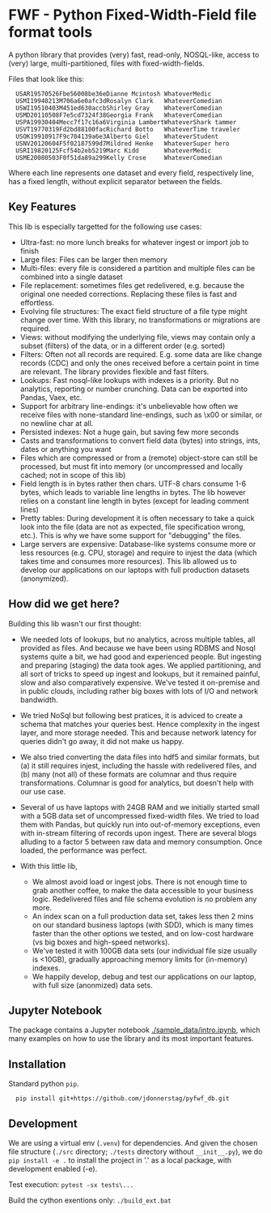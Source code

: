 # FWF - Python Fixed-Width-Field file format tools

A python library that provides (very) fast, read-only, NOSQL-like, access
to (very) large, multi-partitioned, files with fixed-width-fields.

Files that look like this:

```
  USAR19570526Fbe56008be36eDianne Mcintosh WhateverMedic
  USMI19940213M706a6e0afc3dRosalyn Clark   WhateverComedian
  USWI19510403M451ed630accbShirley Gray    WhateverComedian
  USMD20110508F7e5cd7324f38Georgia Frank   WhateverComedian
  USPA19930404Mecc7f17c16a6Virginia LambertWhateverShark tammer
  USVT19770319Fd2bd88100facRichard Botto   WhateverTime traveler
  USOK19910917F9c704139a6e3Alberto Giel    WhateverStudent
  USNV20120604F5f02187599d7Mildred Henke   WhateverSuper hero
  USRI19820125Fcf54b2eb5219Marc Kidd       WhateverMedic
  USME20080503F0f51da89a299Kelly Crose     WhateverComedian
```

Where each line represents one dataset and every field, respectively
line, has a fixed length, without explicit separator between the fields.

## Key Features

This lib is especially targetted for the following use cases:

- Ultra-fast: no more lunch breaks for whatever ingest or import job to finish
- Large files: Files can be larger then memory
- Multi-files: every file is considered a partition and multiple files can be
  combined into a single dataset
- File replacement: sometimes files get redelivered, e.g. because the original one
  needed corrections. Replacing these files is fast and effortless.
- Evolving file structures: The exact field structure of a file type might change
  over time. With this library, no transformations or migrations are required.
- Views: without modifying the underlying file, views may contain only a subset
  (filters) of the data, or in a different order (e.g. sorted)
- Filters: Often not all records are required. E.g. some data are like change
  records (CDC) and only the ones received before a certain point in time are
  relevant. The library provides flexible and fast filters.
- Lookups: Fast nosql-like lookups with indexes is a priority. But no analytics,
  reporting or number crunching. Data can be exported into Pandas, Vaex, etc.
- Support for arbitrary line-endings: it's unbelievable how often we receive files
  with none-standard line-endings, such as \x00 or similar, or no newline char at all.
- Persisted indexes: Not a huge gain, but saving few more seconds
- Casts and transformations to convert field data (bytes) into strings, ints,
  dates or anything you want
- Files which are compressed or from a (remote) object-store can still be processed, but
  must fit into memory (or uncompressed and locally cached; not in scope of this lib)
- Field length is in bytes rather then chars. UTF-8 chars consume 1-6 bytes, which
  leads to variable line lengths in bytes. The lib however relies on a constant line
  length in bytes (except for leading comment lines)
- Pretty tables: During development it is often necessary to take a quick look
  into the file (data are not as expected, file specification wrong, etc.). This
  is why we have some support for "debugging" the files.
- Large servers are expensive: Database-like systems consume more or less resources
  (e.g. CPU, storage) and require to injest the data (which takes time and consumes
  more resources). This lib allowed us to develop our applications on our
  laptops with full production datasets (anonymized).


## How did we get here?

Building this lib wasn't our first thought:

- We needed lots of lookups, but no analytics, across multiple tables, all provided
  as files. And because we have been using RDBMS and Nosql systems quite a bit, we
  had good and experienced people. But ingesting and preparing (staging) the data
  took ages. We applied partitioning, and all sort of tricks to speed up ingest
  and lookups, but it remained painful, slow and also comparatively expensive.
  We've tested it on-premise and in public clouds, including rather big boxes with
  lots of I/O and network bandwidth.
- We tried NoSql but following best pratices, it is adviced to create a
  schema that matches your queries best. Hence complexity in the ingest
  layer, and more storage needed. This and because network latency for queries
  didn't go away, it did not make us happy.
- We also tried converting the data files into hdf5 and similar formats, but
  (a) it still requires injest, including the hassle with redelivered files,
  and (b) many (not all) of these formats are columnar and thus require
  transformations. Columnar is good for analytics, but doesn't help with our use case.
- Several of us have laptops with 24GB RAM and we initially started small with
  a 5GB data set of uncompressed fixed-width files. We tried to load them with
  Pandas, but quickly run into out-of-memory exceptions, even with in-stream
  filtering of records upon ingest. There are several blogs alluding to a
  factor 5 between raw data and memory consumption. Once loaded, the performance
  was perfect.
- With this little lib,

   - We almost avoid load or ingest jobs. There is not enough time to grab another
     coffee, to make the data accessible to your business logic. Redelivered files
     and file schema evolution is no problem any more.
   - An index scan on a full production data set, takes less then 2 mins on our
     standard business laptops (with SDD), which is many times faster than the
     other options we tested, and on low-cost hardware (vs big boxes and
     high-speed networks).
   - We've tested it with 100GB data sets (our individual file size usually is <10GB),
     gradually approaching memory limits for (in-memory) indexes.
   - We happily develop, debug and test our applications on our laptop, with
     full size (anonmized) data sets.


## Jupyter Notebook

The package contains a Jupyter notebook [./sample_data/intro.ipynb](./sample_data/intro.ipynb),
which many examples on how to use the library and its most important features.


## Installation

Standard python `pip`.

```
  pip install git+https://github.com/jdonnerstag/pyfwf_db.git
```

## Development

We are using a virtual env (`.venv`) for dependencies. And given the chosen
file structure (`./src` directory; `./tests` directory without `__init__.py`), we do
`pip install -e .` to install the project in '.' as a local package, with
development enabled (-e).

Test execution: `pytest -sx tests\...`

Build the cython exentions only: `./build_ext.bat`
